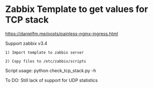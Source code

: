 # Zabbix Template to get values for TCP stack
https://danielfm.me/posts/painless-nginx-ingress.html

Support zabbix v3.4

    1) Import template to zabbix server

    2) Copy files to /etc/zabbix/scripts

Script usage:
    python check_tcp_stack.py -h


To DO:
    Still lack of support for UDP statistics
